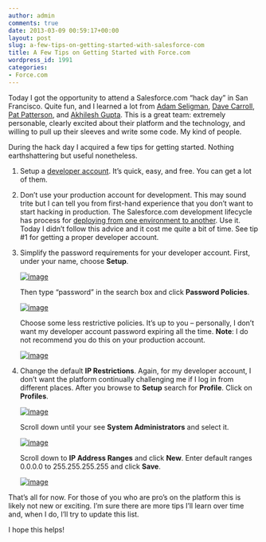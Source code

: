 ```yaml
---
author: admin
comments: true
date: 2013-03-09 00:59:17+00:00
layout: post
slug: a-few-tips-on-getting-started-with-salesforce-com
title: A Few Tips on Getting Started with Force.com
wordpress_id: 1991
categories:
- Force.com
---
```


Today I got the opportunity to attend a Salesforce.com “hack day” in San Francisco. Quite fun, and I learned a lot from [Adam Seligman](https://twitter.com/adamse), [Dave Carroll](https://twitter.com/dcarroll), [Pat Patterson](https://twitter.com/metadaddy), and [Akhilesh Gupta](https://twitter.com/akhileshgupta). This is a great team: extremely personable, clearly excited about their platform and the technology, and willing to pull up their sleeves and write some code. My kind of people.

During the hack day I acquired a few tips for getting started. Nothing earthshattering but useful nonetheless.

1. Setup a [developer account](http://www.developerforce.com/events/regular/registration.php). It’s quick, easy, and free. You can get a lot of them.

2. Don’t use your production account for development. This may sound trite but I can tell you from first-hand experience that you don’t want to start hacking in production. The Salesforce.com development lifecycle has process for [deploying from one environment to another](http://www.salesforce.com/us/developer/docs/dev_lifecycle/Content/deploy.htm). Use it. Today I didn’t follow this advice and it cost me quite a bit of time. See tip #1 for getting a proper developer account.

3. Simplify the password requirements for your developer account. First, under your name, choose **Setup**.

	[![image](http://www.wadewegner.com/wp-content/uploads/A-Few-Tips-on-Getting-Started-with-S.com_E309/image_thumb.png)](http://www.wadewegner.com/wp-content/uploads/A-Few-Tips-on-Getting-Started-with-S.com_E309/image.png)

	Then type “password” in the search box and click **Password Policies**.

	[![image](http://www.wadewegner.com/wp-content/uploads/A-Few-Tips-on-Getting-Started-with-S.com_E309/image_thumb_3.png)](http://www.wadewegner.com/wp-content/uploads/A-Few-Tips-on-Getting-Started-with-S.com_E309/image_3.png)

	Choose some less restrictive policies. It’s up to you – personally, I don’t want my developer account password expiring all the time. **Note**: I do not recommend you do this on your production account.

	[![image](http://www.wadewegner.com/wp-content/uploads/A-Few-Tips-on-Getting-Started-with-S.com_E309/image_thumb_4.png)](http://www.wadewegner.com/wp-content/uploads/A-Few-Tips-on-Getting-Started-with-S.com_E309/image_4.png)

4.	Change the default **IP Restrictions**. Again, for my developer account, I don’t want the platform continually challenging me if I log in from different places. After you browse to **Setup** search for **Profile**. Click on **Profiles**.

	[![image](http://www.wadewegner.com/wp-content/uploads/A-Few-Tips-on-Getting-Started-with-S.com_E309/image_thumb_5.png)](http://www.wadewegner.com/wp-content/uploads/A-Few-Tips-on-Getting-Started-with-S.com_E309/image_5.png)

	Scroll down until your see **System Administrators** and select it.

	[![image](http://www.wadewegner.com/wp-content/uploads/A-Few-Tips-on-Getting-Started-with-S.com_E309/image_thumb_6.png)](http://www.wadewegner.com/wp-content/uploads/A-Few-Tips-on-Getting-Started-with-S.com_E309/image_6.png)

	Scroll down to **IP Address Ranges** and click **New**. Enter default ranges 0.0.0.0 to 255.255.255.255 and click **Save**.

	[![image](http://www.wadewegner.com/wp-content/uploads/A-Few-Tips-on-Getting-Started-with-S.com_E309/image_thumb_7.png)](http://www.wadewegner.com/wp-content/uploads/A-Few-Tips-on-Getting-Started-with-S.com_E309/image_7.png)


That’s all for now. For those of you who are pro’s on the platform this is likely not new or exciting. I’m sure there are more tips I’ll learn over time and, when I do, I’ll try to update this list.

I hope this helps!
